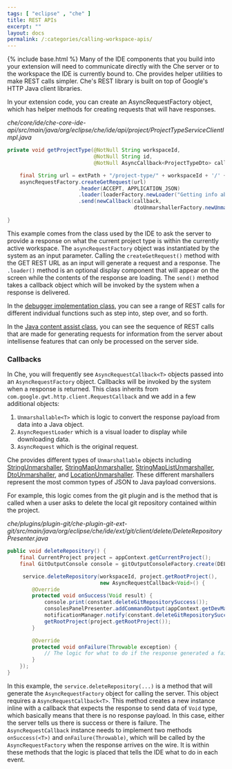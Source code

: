 ```yaml
---
tags: [ "eclipse" , "che" ]
title: REST APIs
excerpt: ""
layout: docs
permalink: /:categories/calling-workspace-apis/
---
```

{% include base.html %}
Many of the IDE components that you build into your extension will need to communicate directly with the Che server or to the workspace the IDE is currently bound to. Che provides helper utilities to make REST calls simpler. Che's REST library is built on top of Google's HTTP Java client libraries.

In your extension code, you can create an AsyncRequestFactory object, which has helper methods for creating requests that will have responses.

*che/core/ide/che-core-ide-api/src/main/java/org/eclipse/che/ide/api/project/ProjectTypeServiceClientImpl.java*

```java  
private void getProjectType(@NotNull String workspaceId,
                            @NotNull String id,
                            @NotNull AsyncCallback<ProjectTypeDto> callback) {

    final String url = extPath + "/project-type/" + workspaceId + '/' + id;
    asyncRequestFactory.createGetRequest(url)
                       .header(ACCEPT, APPLICATION_JSON)
                       .loader(loaderFactory.newLoader("Getting info about project type..."))
                       .send(newCallback(callback,
                                         dtoUnmarshallerFactory.newUnmarshaller(ProjectTypeDto.class)));

}
```
This example comes from the class used by the IDE to ask the server to provide a response on what the current project type is within the currently active workspace. The `asyncRequestFactory` object was instantiated by the system as an input parameter. Calling the `createGetRequest()` method with the GET REST URL as an input will generate a request and a response. The `.loader()` method is an optional display component that will appear on the screen while the contents of the response are loading. The `send()` method takes a callback object which will be invoked by the system when a response is delivered.

In the [debugger implementation class](https://github.com/eclipse/che/blob/e3407ae74674c5f84af89341826ec5e98106f90e/plugins/plugin-java/che-plugin-java-ext-debugger-java-client/src/main/java/org/eclipse/che/ide/ext/java/jdi/client/debug/DebuggerServiceClientImpl.java), you can see a range of REST calls for different individual functions such as step into, step over, and  so forth.

In the [Java content assist class](https://github.com/eclipse/che/blob/e3407ae74674c5f84af89341826ec5e98106f90e/plugins/plugin-java/che-plugin-java-ext-lang-client/src/main/java/org/eclipse/che/ide/ext/java/client/editor/JavaCodeAssistClient.java), you can see the sequence of REST calls that are made for generating requests for information from the server about intellisense features that can only be processed on the server side.

### Callbacks
In Che, you will frequently see `AsyncRequestCallback<T>` objects passed into an `AsyncRequestFactory` object. Callbacks will be invoked by the system when a response is returned. This class inherits from `com.google.gwt.http.client.RequestCallback` and we add in a few additional objects:
1. `Unmarshallable<T>` which is logic to convert the response payload from data into a Java object.
2. `AsyncRequestLoader` which is a visual loader to display while downloading data.
3. `AsyncRequest` which is the original request.

Che provides different types of `Unmarshallable` objects including [StringUnmarshaller](https://github.com/eclipse/che/blob/0d0bbf900114e9c9964d386b02f0904a913ae4e0/core/commons/che-core-commons-gwt/src/main/java/org/eclipse/che/ide/rest/StringUnmarshaller.java), [StringMapUnmarshaller](https://github.com/eclipse/che/blob/0d0bbf900114e9c9964d386b02f0904a913ae4e0/core/commons/che-core-commons-gwt/src/main/java/org/eclipse/che/ide/rest/StringMapUnmarshaller.java), [StringMapListUnmarshaller](https://github.com/eclipse/che/blob/0d0bbf900114e9c9964d386b02f0904a913ae4e0/core/commons/che-core-commons-gwt/src/main/java/org/eclipse/che/ide/rest/StringMapListUnmarshaller.java), [DtoUnmarshaller](https://github.com/eclipse/che/blob/0d0bbf900114e9c9964d386b02f0904a913ae4e0/core/commons/che-core-commons-gwt/src/main/java/org/eclipse/che/ide/rest/DtoUnmarshaller.java), and [LocationUnmarshaller](https://github.com/eclipse/che/blob/0d0bbf900114e9c9964d386b02f0904a913ae4e0/core/commons/che-core-commons-gwt/src/main/java/org/eclipse/che/ide/rest/LocationUnmarshaller.java).  These different marshallers represent the most common types of JSON to Java payload conversions.

For example, this logic comes from the git plugin and is the method that is called when a user asks to delete the local git repository contained within the project.

*che/plugins/plugin-git/che-plugin-git-ext-git/src/main/java/org/eclipse/che/ide/ext/git/client/delete/DeleteRepositoryPresenter.java*

```java  
public void deleteRepository() {
    final CurrentProject project = appContext.getCurrentProject();
    final GitOutputConsole console = gitOutputConsoleFactory.create(DELETE_REPO_COMMAND_NAME);

     service.deleteRepository(workspaceId, project.getRootProject(),
                              new AsyncRequestCallback<Void>() {
        @Override
        protected void onSuccess(Void result) {
            console.print(constant.deleteGitRepositorySuccess());
            consolesPanelPresenter.addCommandOutput(appContext.getDevMachineId(), console);
            notificationManager.notify(constant.deleteGitRepositorySuccess(), project.getRootProject());
            getRootProject(project.getRootProject());
        }

        @Override
        protected void onFailure(Throwable exception) {
            // The logic for what to do if the response generated a failure message
        }
    });
}
```

In this example, the `service.deleteRepository(...)` is a method that will generate the `AsyncRequestFactory` object for calling the server. This object requires a `AsyncRequestCallback<T>`. This method creates a new instance inline with a callback that expects the response to send data of `Void` type, which basically means that there is no response payload. In this case, either the server tells us there is success or there is failure. The `AsyncRequestCallback` instance needs to implement two methods `onSuccess(<T>)` and `onFailure(Throwable)`, which will be called by the `AsyncRequestFactory` when the response arrives on the wire. It is within these methods that the logic is placed that tells the IDE what to do in each event.
